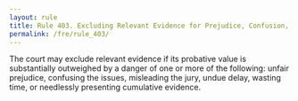 ```yaml
---
layout: rule
title: Rule 403. Excluding Relevant Evidence for Prejudice, Confusion, Waste of Time, or Other Reasons
permalink: /fre/rule_403/
---
```


The court may exclude relevant evidence if its probative value is substantially outweighed by a danger of one or more of the following: unfair prejudice, confusing the issues, misleading the jury, undue delay, wasting time, or needlessly presenting cumulative evidence.

